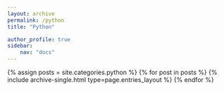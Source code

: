 ```yaml
---
layout: archive
permalink: /python
title: "Python"

author_profile: true
sidebar:
    nav: "docs"
---
```


{% assign posts = site.categories.python %}
{% for post in posts %}
{% include archive-single.html type=page.entries_layout %}
{% endfor %}
